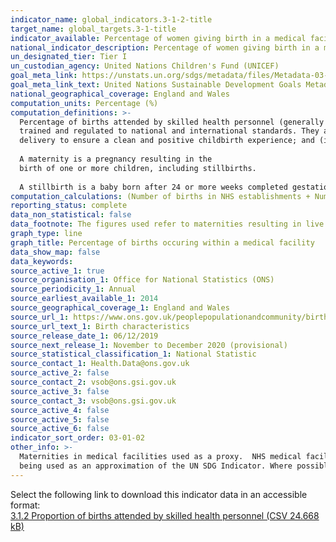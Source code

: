 ```yaml
---
indicator_name: global_indicators.3-1-2-title
target_name: global_targets.3-1-title
indicator_available: Percentage of women giving birth in a medical facility
national_indicator_description: Percentage of women giving birth in a medical facility, by age and residential geography
un_designated_tier: Tier I
un_custodian_agency: United Nations Children's Fund (UNICEF)
goal_meta_link: https://unstats.un.org/sdgs/metadata/files/Metadata-03-01-02.pdf
goal_meta_link_text: United Nations Sustainable Development Goals Metadata (PDF 374 KB)
national_geographical_coverage: England and Wales
computation_units: Percentage (%)
computation_definitions: >-
  Percentage of births attended by skilled health personnel (generally doctors, nurses or midwives) is the percentage of childbirths attended by professional health personnel. According to the revised definition these are competent maternal and newborn health (MNH) professionals educated,
  trained and regulated to national and international standards. They are competent to - (i) provide and promote evidence-based, human-rights based, quality, socio-culturally sensitive and dignified care to women and newborns; (ii) facilitate physiological processes during labour and
  delivery to ensure a clean and positive childbirth experience; and (iii) identify and manage or refer women and/or newborns with complications.Traditional birth attendants, even if they receive a short training course, are not included.
  
  A maternity is a pregnancy resulting in the
  birth of one or more children, including stillbirths. 
  
  A stillbirth is a baby born after 24 or more weeks completed gestation and which did not, at any time, breathe or show signs of life.
computation_calculations: (Number of births in NHS establishments + Number of births in Non-NHS establishments) / Total number of births * 100
reporting_status: complete
data_non_statistical: false
data_footnote: The figures used refer to maternities resulting in live births and/or stillbirths.
graph_type: line
graph_title: Percentage of births occuring within a medical facility
data_show_map: false
data_keywords:  
source_active_1: true
source_organisation_1: Office for National Statistics (ONS)
source_periodicity_1: Annual
source_earliest_available_1: 2014
source_geographical_coverage_1: England and Wales
source_url_1: https://www.ons.gov.uk/peoplepopulationandcommunity/birthsdeathsandmarriages/livebirths/datasets/birthcharacteristicsinenglandandwales
source_url_text_1: Birth characteristics
source_release_date_1: 06/12/2019
source_next_release_1: November to December 2020 (provisional)
source_statistical_classification_1: National Statistic
source_contact_1: Health.Data@ons.gov.uk
source_active_2: false
source_contact_2: vsob@ons.gsi.gov.uk
source_active_3: false
source_contact_3: vsob@ons.gsi.gov.uk
source_active_4: false
source_active_5: false
source_active_6: false
indicator_sort_order: 03-01-02
other_info: >-
  Maternities in medical facilities used as a proxy.  NHS medical facilities – generally hospitals, maternity units and maternity wings.  Non-NHS medical facilities – including private maternity units, military hospitals, private hospitals and communal establishments. This indicator is
  being used as an approximation of the UN SDG Indicator. Where possible, we will work to identify or develop UK data to meet the global indicator specification. This indicator has not been identified in collaboration with topic experts.
---
```

Select the following link to download this indicator data in an accessible format:<br>[3.1.2 Proportion of births attended by skilled health personnel (CSV 24.668 kB)](https://sustainabledevelopment-uk.github.io/sdg-data/data/3-1-2.csv)
